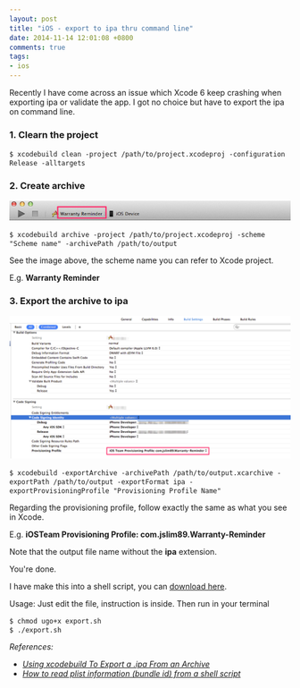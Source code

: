 ```yaml
---
layout: post
title: "iOS - export to ipa thru command line"
date: 2014-11-14 12:01:08 +0800
comments: true
tags: 
- ios
---
```


Recently I have come across an issue which Xcode 6 keep crashing when exporting ipa or validate the app.
I got no choice but have to export the ipa on command line.

### 1. Clearn the project

```
$ xcodebuild clean -project /path/to/project.xcodeproj -configuration Release -alltargets
```

### 2. Create archive

![Xcode - Scheme](/images/posts/2014-11-14-ios-export-to-ipa-thru-command-line/scheme.png)

```
$ xcodebuild archive -project /path/to/project.xcodeproj -scheme "Scheme name" -archivePath /path/to/output
```

See the image above, the scheme name you can refer to Xcode project.

E.g. **Warranty Reminder**

### 3. Export the archive to ipa

![Xcode - Build Settings](/images/posts/2014-11-14-ios-export-to-ipa-thru-command-line/xcode.png)

```
$ xcodebuild -exportArchive -archivePath /path/to/output.xcarchive -exportPath /path/to/output -exportFormat ipa -exportProvisioningProfile "Provisioning Profile Name"
```

Regarding the provisioning profile, follow exactly the same as what you see in Xcode.

E.g. **iOSTeam Provisioning Profile: com.jslim89.Warranty-Reminder**

Note that the output file name without the **ipa** extension.

You're done.

I have make this into a shell script, you can [download here](/attachments/posts/2014-11-14-ios-export-to-ipa-thru-command-line/export.sh).

Usage: Just edit the file, instruction is inside. Then run in your terminal

```
$ chmod ugo+x export.sh
$ ./export.sh
```

_References:_

- _[Using xcodebuild To Export a .ipa From an Archive](http://www.thecave.com/2014/09/16/using-xcodebuild-to-export-a-ipa-from-an-archive/)_
- _[How to read plist information (bundle id) from a shell script](http://stackoverflow.com/questions/4328501/how-to-read-plist-information-bundle-id-from-a-shell-script/4330902#4330902)_
